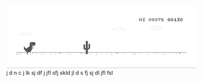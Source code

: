 ![image](https://github.com/sudimuk2017/qwaszx/blob/main/dino.gif)
j
d
n   c    j  lk  sj   df   j   jfl     sfj  skld  jl   d  s   fj   sj    dl     jfl    fsl


